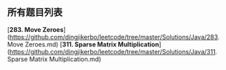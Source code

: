 所有题目列表
------

[**283. Move Zeroes**](https://github.com/dingjikerbo/leetcode/tree/master/Solutions/Java/283. Move Zeroes.md)
[**311. Sparse Matrix Multiplication**](https://github.com/dingjikerbo/leetcode/tree/master/Solutions/Java/311. Sparse Matrix Multiplication.md)